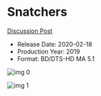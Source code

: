 # Snatchers

[Discussion Post](https://www.avsforum.com/threads/bass-eq-for-filtered-movies.2995212/post-59257566)

* Release Date: 2020-02-18
* Production Year: 2019
* Format: BD/DTS-HD MA 5.1

![img 0](https://i.imgur.com/0H0r80R.jpg)

![img 1](https://i.imgur.com/AzaLpZf.png)

